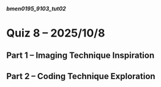 ##### bmen0195_9103_tut02
# Quiz 8 – 2025/10/8
 ## Part 1 – Imaging Technique Inspiration

 ## Part 2 – Coding Technique Exploration
